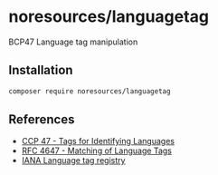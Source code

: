 # noresources/languagetag

BCP47 Language tag manipulation

## Installation

```bash
composer require noresources/languagetag
```

## References

- [CCP 47 - Tags for Identifying Languages](https://tools.ietf.org/rfc/bcp/bcp47.txt)
- [RFC 4647 - Matching of Language Tags](https://datatracker.ietf.org/doc/html/rfc4647)
- [IANA Language tag registry](https://www.iana.org/assignments/language-subtag-registry/language-subtag-registry)